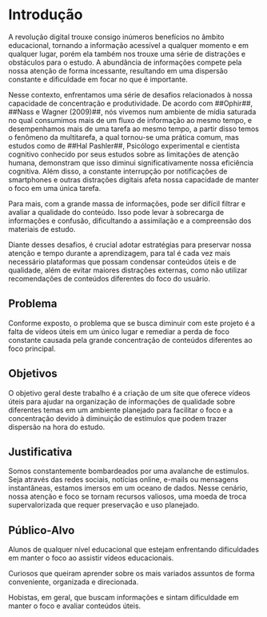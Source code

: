 # Introdução

A revolução digital trouxe consigo inúmeros benefícios no âmbito educacional, tornando a informação acessível a qualquer momento e em qualquer lugar, porém ela também nos trouxe uma série de distrações e obstáculos para o estudo. A abundância de informações compete pela nossa atenção de forma incessante, resultando em uma dispersão constante e dificuldade em focar no que é importante.

Nesse contexto, enfrentamos uma série de desafios relacionados à nossa capacidade de concentração e produtividade.  De acordo com ##Ophir##, ##Nass e Wagner (2009)##, nós vivemos num ambiente de mídia saturada no qual consumimos mais de um fluxo de informação ao mesmo tempo, e desempenhamos mais de uma tarefa ao mesmo tempo, a partir disso temos o fenômeno da multitarefa, a qual tornou-se uma prática comum, mas estudos como de ##Hal Pashler##, Psicólogo experimental e cientista cognitivo conhecido por seus estudos sobre as limitações de atenção humana, demonstram que isso diminui significativamente nossa eficiência cognitiva. Além disso, a constante interrupção por notificações de smartphones e outras distrações digitais afeta nossa capacidade de manter o foco em uma única tarefa.

Para mais, com a  grande massa de informações, pode ser difícil filtrar e avaliar a qualidade do conteúdo. Isso pode levar à sobrecarga de informações e confusão, dificultando a assimilação e a compreensão dos materiais de estudo.

Diante desses desafios, é crucial adotar estratégias para preservar nossa atenção e tempo durante a aprendizagem, para tal é cada vez mais necessário plataformas que possam condensar conteúdos úteis e de qualidade, além de evitar maiores distrações  externas, como não utilizar recomendações de conteúdos diferentes do foco do usuário.


## Problema
Conforme exposto, o problema que se busca diminuir com este projeto é a falta de vídeos úteis em um único lugar e remediar a perda de foco constante causada pela grande concentração de conteúdos diferentes ao foco principal.

## Objetivos

O objetivo geral deste trabalho é a criação de um site que oferece vídeos úteis para ajudar na organização de informações de qualidade sobre diferentes temas em um ambiente planejado para facilitar o foco e a concentração devido à diminuição de estímulos que podem trazer dispersão na hora do estudo.

## Justificativa

Somos constantemente bombardeados por uma avalanche de estímulos. Seja através das redes sociais, notícias online, e-mails ou mensagens instantâneas, estamos imersos em um oceano de dados. Nesse cenário, nossa atenção e foco se tornam recursos valiosos, uma moeda de troca supervalorizada que requer preservação e uso planejado.

## Público-Alvo

Alunos de qualquer nível educacional que estejam enfrentando dificuldades em manter o foco ao assistir vídeos educacionais.

Curiosos que queiram aprender sobre os mais variados assuntos de forma conveniente, organizada e direcionada.

Hobistas, em geral, que buscam informações e sintam dificuldade em manter o foco e avaliar conteúdos úteis.


